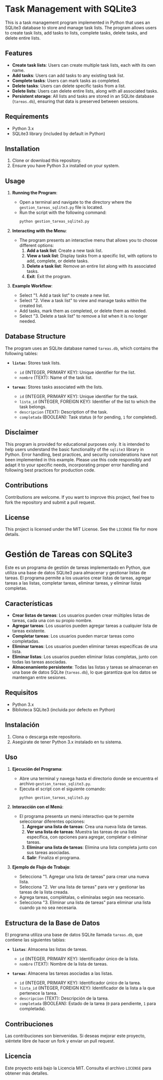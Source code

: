 # Task Management with SQLite3

This is a task management program implemented in Python that uses an SQLite3 database to store and manage task lists. The program allows users to create task lists, add tasks to lists, complete tasks, delete tasks, and delete entire lists.

## Features

- **Create task lists**: Users can create multiple task lists, each with its own name.
- **Add tasks**: Users can add tasks to any existing task list.
- **Complete tasks**: Users can mark tasks as completed.
- **Delete tasks**: Users can delete specific tasks from a list.
- **Delete lists**: Users can delete entire lists, along with all associated tasks.
- **Persistent storage**: All lists and tasks are stored in an SQLite database (`tareas.db`), ensuring that data is preserved between sessions.

## Requirements

- Python 3.x
- SQLite3 library (included by default in Python)

## Installation

1. Clone or download this repository.
2. Ensure you have Python 3.x installed on your system.

## Usage

1. **Running the Program**:
    - Open a terminal and navigate to the directory where the `gestion_tareas_sqlite3.py` file is located.
    - Run the script with the following command:
      ```bash
      python gestion_tareas_sqlite3.py
      ```

2. **Interacting with the Menu**:
    - The program presents an interactive menu that allows you to choose different options:
      1. **Add a task list**: Create a new task list.
      2. **View a task list**: Display tasks from a specific list, with options to add, complete, or delete tasks.
      3. **Delete a task list**: Remove an entire list along with its associated tasks.
      4. **Exit**: Exit the program.

3. **Example Workflow**:
    - Select "1. Add a task list" to create a new list.
    - Select "2. View a task list" to view and manage tasks within the created list.
    - Add tasks, mark them as completed, or delete them as needed.
    - Select "3. Delete a task list" to remove a list when it is no longer needed.

## Database Structure

The program uses an SQLite database named `tareas.db`, which contains the following tables:

- **`listas`**: Stores task lists.
  - `id` (INTEGER, PRIMARY KEY): Unique identifier for the list.
  - `nombre` (TEXT): Name of the task list.

- **`tareas`**: Stores tasks associated with the lists.
  - `id` (INTEGER, PRIMARY KEY): Unique identifier for the task.
  - `lista_id` (INTEGER, FOREIGN KEY): Identifier of the list to which the task belongs.
  - `descripcion` (TEXT): Description of the task.
  - `completada` (BOOLEAN): Task status (`0` for pending, `1` for completed).

## Disclaimer

This program is provided for educational purposes only. It is intended to help users understand the basic functionality of the `sqlite3` library in Python. Error handling, best practices, and security considerations have not been implemented in this example. Please use this code responsibly and adapt it to your specific needs, incorporating proper error handling and following best practices for production code.


## Contributions

Contributions are welcome. If you want to improve this project, feel free to fork the repository and submit a pull request.

## License

This project is licensed under the MIT License. See the `LICENSE` file for more details.





# Gestión de Tareas con SQLite3

Este es un programa de gestión de tareas implementado en Python, que utiliza una base de datos SQLite3 para almacenar y gestionar listas de tareas. El programa permite a los usuarios crear listas de tareas, agregar tareas a las listas, completar tareas, eliminar tareas, y eliminar listas completas.

## Características

- **Crear listas de tareas**: Los usuarios pueden crear múltiples listas de tareas, cada una con su propio nombre.
- **Agregar tareas**: Los usuarios pueden agregar tareas a cualquier lista de tareas existente.
- **Completar tareas**: Los usuarios pueden marcar tareas como completadas.
- **Eliminar tareas**: Los usuarios pueden eliminar tareas específicas de una lista.
- **Eliminar listas**: Los usuarios pueden eliminar listas completas, junto con todas las tareas asociadas.
- **Almacenamiento persistente**: Todas las listas y tareas se almacenan en una base de datos SQLite (`tareas.db`), lo que garantiza que los datos se mantengan entre sesiones.

## Requisitos

- Python 3.x
- Biblioteca SQLite3 (incluida por defecto en Python)

## Instalación

1. Clona o descarga este repositorio.
2. Asegúrate de tener Python 3.x instalado en tu sistema.

## Uso

1. **Ejecución del Programa**:
    - Abre una terminal y navega hasta el directorio donde se encuentra el archivo `gestion_tareas_sqlite3.py`.
    - Ejecuta el script con el siguiente comando:
      ```bash
      python gestion_tareas_sqlite3.py
      ```

2. **Interacción con el Menú**:
    - El programa presenta un menú interactivo que te permite seleccionar diferentes opciones:
      1. **Agregar una lista de tareas**: Crea una nueva lista de tareas.
      2. **Ver una lista de tareas**: Muestra las tareas de una lista específica, con opciones para agregar, completar o eliminar tareas.
      3. **Eliminar una lista de tareas**: Elimina una lista completa junto con sus tareas asociadas.
      4. **Salir**: Finaliza el programa.

3. **Ejemplo de Flujo de Trabajo**:
    - Selecciona "1. Agregar una lista de tareas" para crear una nueva lista.
    - Selecciona "2. Ver una lista de tareas" para ver y gestionar las tareas de la lista creada.
    - Agrega tareas, complétalas, o elimínalas según sea necesario.
    - Selecciona "3. Eliminar una lista de tareas" para eliminar una lista cuando ya no sea necesaria.

## Estructura de la Base de Datos

El programa utiliza una base de datos SQLite llamada `tareas.db`, que contiene las siguientes tablas:

- **`listas`**: Almacena las listas de tareas.
  - `id` (INTEGER, PRIMARY KEY): Identificador único de la lista.
  - `nombre` (TEXT): Nombre de la lista de tareas.

- **`tareas`**: Almacena las tareas asociadas a las listas.
  - `id` (INTEGER, PRIMARY KEY): Identificador único de la tarea.
  - `lista_id` (INTEGER, FOREIGN KEY): Identificador de la lista a la que pertenece la tarea.
  - `descripcion` (TEXT): Descripción de la tarea.
  - `completada` (BOOLEAN): Estado de la tarea (`0` para pendiente, `1` para completada).

## Contribuciones

Las contribuciones son bienvenidas. Si deseas mejorar este proyecto, siéntete libre de hacer un fork y enviar un pull request.

## Licencia

Este proyecto está bajo la Licencia MIT. Consulta el archivo `LICENSE` para obtener más detalles.

